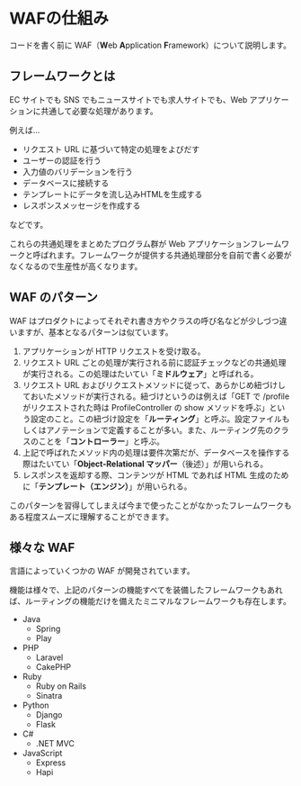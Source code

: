 # WAFの仕組み

コードを書く前に WAF（**W**eb **A**pplication **F**ramework）について説明します。

## フレームワークとは

EC サイトでも SNS でもニュースサイトでも求人サイトでも、Web アプリケーションに共通して必要な処理があります。

例えば…

* リクエスト URL に基づいて特定の処理をよびだす
* ユーザーの認証を行う
* 入力値のバリデーションを行う
* データベースに接続する
* テンプレートにデータを流し込みHTMLを生成する
* レスポンスメッセージを作成する

などです。

これらの共通処理をまとめたプログラム群が Web アプリケーションフレームワークと呼ばれます。フレームワークが提供する共通処理部分を自前で書く必要がなくなるので生産性が高くなります。

## WAF のパターン

WAF はプロダクトによってそれぞれ書き方やクラスの呼び名などが少しづつ違いますが、基本となるパターンは似ています。

1. アプリケーションが HTTP リクエストを受け取る。
1. リクエスト URL ごとの処理が実行される前に認証チェックなどの共通処理が実行される。この処理はたいてい「**ミドルウェア**」と呼ばれる。
1. リクエスト URL およびリクエストメソッドに従って、あらかじめ紐づけしておいたメソッドが実行される。紐づけというのは例えば「GET で /profile がリクエストされた時は ProfileController の show メソッドを呼ぶ」という設定のこと。この紐づけ設定を「**ルーティング**」と呼ぶ。設定ファイルもしくはアノテーションで定義することが多い。また、ルーティング先のクラスのことを「**コントローラー**」と呼ぶ。
1. 上記で呼ばれたメソッド内の処理は要件次第だが、データベースを操作する際はたいてい「**Object-Relational マッパー**（後述）」が用いられる。
1. レスポンスを返却する際、コンテンツが HTML であれば HTML 生成のために「**テンプレート（エンジン）**」が用いられる。

このパターンを習得してしまえば今まで使ったことがなかったフレームワークもある程度スムーズに理解することができます。

## 様々な WAF

言語によっていくつかの WAF が開発されています。

機能は様々で、上記のパターンの機能すべてを装備したフレームワークもあれば、ルーティングの機能だけを備えたミニマルなフレームワークも存在します。

* Java
    * Spring
    * Play
* PHP
    * Laravel
    * CakePHP
* Ruby
    * Ruby on Rails
    * Sinatra
* Python
    * Django
    * Flask
* C#
    * .NET MVC
* JavaScript
    * Express
    * Hapi


